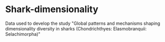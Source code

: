 # Shark-dimensionality
Data used to develop the study "Global patterns and mechanisms shaping dimensionality diversity in sharks (Chondrichthyes: Elasmobranquii: Selachimorpha)"
